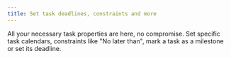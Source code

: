 ```yaml
---
title: Set task deadlines, constraints and more
---
```

All your necessary task properties are here, no compromise. Set specific task calendars, constraints like "No later than", mark a task as a milestone or set its deadline.
